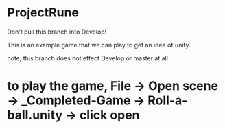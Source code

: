 # ProjectRune

Don't pull this branch into Develop!

This is an example game that we can play to get an idea of unity. 

note, this branch does not effect Develop or master at all.


# to play the game, File -> Open scene -> _Completed-Game -> Roll-a-ball.unity -> click open
